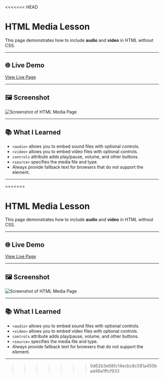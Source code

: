 <<<<<<< HEAD
# HTML Media Lesson

This page demonstrates how to include **audio** and **video** in HTML without CSS.

---

## 🌐 Live Demo
[View Live Page](https://saintsamuelle.github.io/FRONTEND-LEARNING-PROGRESS/HTML/Layout-Semantics/Multimedia/media.html)

---

## 🖼 Screenshot
![Screenshot of HTML Media Page](screenshot.png)

---

## 📚 What I Learned
- `<audio>` allows you to embed sound files with optional controls.
- `<video>` allows you to embed video files with optional controls.
- `controls` attribute adds play/pause, volume, and other buttons.
- `<source>` specifies the media file and type.
- Always provide fallback text for browsers that do not support the element.

---
=======
# HTML Media Lesson

This page demonstrates how to include **audio** and **video** in HTML without CSS.

---

## 🌐 Live Demo
[View Live Page](https://saintsamuelle.github.io/FRONTEND-LEARNING-PROGRESS/HTML/Layout-Semantics/Multimedia/media.html)

---

## 🖼 Screenshot
![Screenshot of HTML Media Page](screenshot.png)

---

## 📚 What I Learned
- `<audio>` allows you to embed sound files with optional controls.
- `<video>` allows you to embed video files with optional controls.
- `controls` attribute adds play/pause, volume, and other buttons.
- `<source>` specifies the media file and type.
- Always provide fallback text for browsers that do not support the element.

---
>>>>>>> 0d62b3e68fc14ecbc8c581a450bad46e1ffcf933
